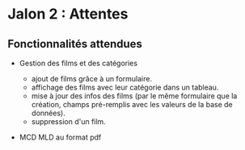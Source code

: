 # Jalon 2 : Attentes

## Fonctionnalités attendues

- Gestion des films et des catégories
  - ajout de films grâce à un formulaire.
  - affichage des films avec leur catégorie dans un tableau.
  - mise à jour des infos des films (par le même formulaire que la création, champs pré-remplis avec les valeurs de la base de données).
  - suppression d'un film.

- MCD MLD au format pdf
